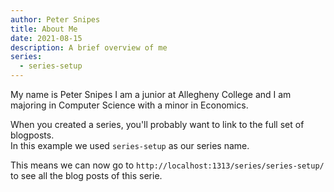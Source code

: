 ```yaml
---
author: Peter Snipes
title: About Me
date: 2021-08-15
description: A brief overview of me
series:
  - series-setup
---
```


My name is Peter Snipes I am a junior at Allegheny College and I am majoring in Computer Science with a minor in Economics.

<!--more-->

When you created a series, you'll probably want to link to the full set of blogposts.  
In this example we used `series-setup` as our series name.

This means we can now go to `http://localhost:1313/series/series-setup/` to see all the blog posts of this serie.
